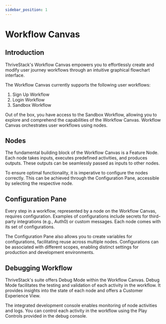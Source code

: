 ```yaml
---
sidebar_position: 1
---
```


# Workflow Canvas

## Introduction

ThriveStack's Workflow Canvas empowers you to effortlessly create and modify user journey workflows through an intuitive graphical flowchart interface.

The Workflow Canvas currently supports the following user workflows:

1. Sign Up Workflow
2. Login Workflow
3. Sandbox Workflow

Out of the box, you have access to the Sandbox Workflow, allowing you to explore and comprehend the capabilities of the Workflow Canvas. Workflow Canvas orchestrates user workflows using nodes.
## Nodes

The fundamental building block of the Workflow Canvas is a Feature Node. Each node takes inputs, executes predefined activities, and produces outputs. These outputs can be seamlessly passed as inputs to other nodes.

To ensure optimal functionality, it is imperative to configure the nodes correctly. This can be achieved through the Configuration Pane, accessible by selecting the respective node.

## Configuration Pane

Every step in a workflow, represented by a node on the Workflow Canvas, requires configuration. Examples of configurations include secrets for third-party integrations (e.g., Auth0) or custom messages. Each node comes with its set of configurations.

The Configuration Pane also allows you to create variables for configurations, facilitating reuse across multiple nodes. Configurations can be associated with different scopes, enabling distinct settings for production and development environments.

## Debugging Workflow

ThriveStack's suite offers Debug Mode within the Workflow Canvas. Debug Mode facilitates the testing and validation of each activity in the workflow. It provides insights into the state of each node and offers a Customer Experience View.

The integrated development console enables monitoring of node activities and logs. You can control each activity in the workflow using the Play Controls provided in the debug console.

